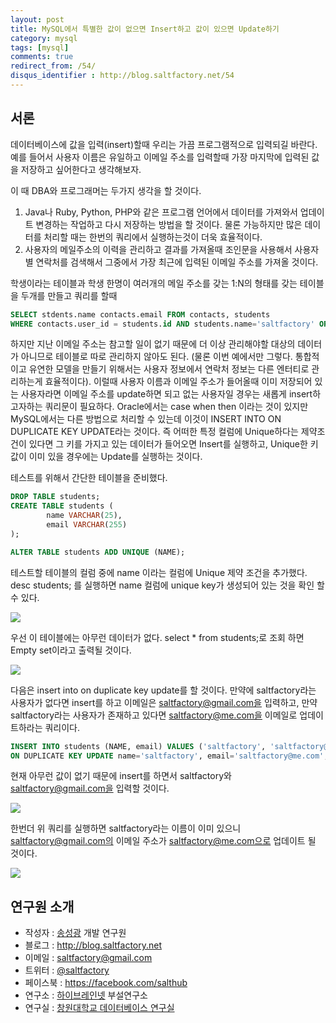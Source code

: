```yaml
---
layout: post
title: MySQL에서 특별한 값이 없으면 Insert하고 값이 있으면 Update하기
category: mysql
tags: [mysql]
comments: true
redirect_from: /54/
disqus_identifier : http://blog.saltfactory.net/54
---
```


## 서론

데이터베이스에 값을 입력(insert)할때 우리는 가끔 프로그램적으로 입력되길 바란다. 예를 들어서 사용자 이름은 유일하고 이메일 주소를 입력할때 가장 마지막에 입력된 값을 저장하고 싶어한다고 생각해보자.

이 때 DBA와 프로그래머는 두가지 생각을 할 것이다.

1. Java나 Ruby, Python, PHP와 같은 프로그램 언어에서 데이터를 가져와서 업데이트 변경하는 작업하고 다시 저장하는 방법을 할 것이다. 물론 가능하지만 많은 데이터를 처리할 때는 한번의 쿼리에서 실행하는것이 더욱 효율적이다.
2. 사용자의 메일주소의 이력을 관리하고 결과를 가져올때 조인문을 사용해서 사용자별 연락처를 검색해서 그중에서 가장 최근에 입력된 이메일 주소를 가져올 것이다.

학생이라는 테이블과 학생 한명이 여러개의 메일 주소를 갖는 1:N의 형태를 갖는 테이블을 두개를 만들고 쿼리를 할때

```sql
SELECT stdents.name contacts.email FROM contacts, students
WHERE contacts.user_id = students.id AND students.name='saltfactory' ORDER BY id DESC LIMIT 1;
```

하지만 지난 이메일 주소는 참고할 일이 없기 때문에 더 이상 관리해야할 대상의 데이터가 아니므로  테이블로 따로 관리하지 않아도 된다. (물론 이번 예에서만 그렇다. 통합적이고 유연한 모델을 만들기 위해서는 사용자 정보에서 연락처 정보는 다른 엔터티로 관리하는게 효율적이다). 이럴때 사용자 이름과 이메일 주소가 들어올때 이미 저장되어 있는 사용자라면 이메일 주소를 update하면 되고 없는 사용자일 경우는 새롭게 insert하고자하는 쿼리문이 필요하다. Oracle에서는 case when then 이라는 것이 있지만 MySQL에서는 다른 방법으로 처리할 수 있는데 이것이 INSERT INTO ON DUPLICATE KEY UPDATE라는 것이다.
즉 어떠한 특정 컬럼에 Unique하다는 제약조건이 있다면 그 키를 가지고 있는 데이터가 들어오면 Insert를 실행하고, Unique한 키 값이 이미 있을 경우에는 Update를 실행하는 것이다.

테스트를 위해서 간단한 테이블을 준비했다.

```sql
DROP TABLE students;
CREATE TABLE students (
        name VARCHAR(25),
        email VARCHAR(255)
);

ALTER TABLE students ADD UNIQUE (NAME);
```

테스트할 테이블의 컬럼 중에 name 이라는 컬럼에 Unique 제약 조건을 추가했다. desc students; 를 실행하면 name 컬럼에 unique key가 생성되어 있는 것을 확인 할 수 있다.

![](http://cfile23.uf.tistory.com/image/13126C3F4EB788C808CCB8)

우선 이 테이블에는 아무런 데이터가 없다. select * from students;로 조회 하면 Empty set이라고 출력될 것이다.

![](http://cfile1.uf.tistory.com/image/1237E24C4EB788EC385CC8)

다음은 insert into on duplicate key update를 할 것이다. 만약에 saltfactory라는 사용자가 없다면 insert를 하고 이메일은 saltfactory@gmail.com을 입력하고, 만약 saltfactory라는 사용자가 존재하고 있다면 saltfactory@me.com을 이메일로 업데이트하라는 쿼리이다.

```sql
INSERT INTO students (NAME, email) VALUES ('saltfactory', 'saltfactory@gmail.com')
ON DUPLICATE KEY UPDATE name='saltfactory', email='saltfactory@me.com';
```

현재 아무런 값이 없기 때문에 insert를 하면서 saltfactory와 saltfactory@gmail.com을 입력할 것이다.

![](http://cfile7.uf.tistory.com/image/145F46354EB7897123DD17)

한번더 위 쿼리를 실행하면 saltfactory라는 이름이 이미 있으니 saltfactory@gmail.com의 이메일 주소가 saltfactory@me.com으로 업데이트 될 것이다.

![](http://cfile30.uf.tistory.com/image/1830913E4EB789BC1A1EC7)

## 연구원 소개

* 작성자 : [송성광](http://about.me/saltfactory) 개발 연구원
* 블로그 : http://blog.saltfactory.net
* 이메일 : [saltfactory@gmail.com](mailto:saltfactory@gmail.com)
* 트위터 : [@saltfactory](https://twitter.com/saltfactory)
* 페이스북 : https://facebook.com/salthub
* 연구소 : [하이브레인넷](http://www.hibrain.net) 부설연구소
* 연구실 : [창원대학교 데이터베이스 연구실](http://dblab.changwon.ac.kr)
